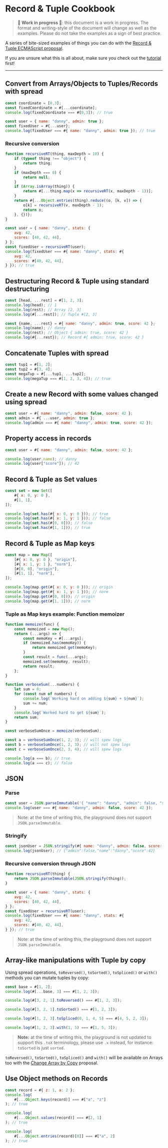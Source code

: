 # Record & Tuple Cookbook

> **🚧 Work in progress 🚧**: this document is a work in progress. The format and writing-style of the document will change as well as the examples. Please do not take the examples as a sign of best practice.

A series of bite-sized examples of things you can do with the [Record & Tuple ECMAScript proposal][rt].

If you are unsure what this is all about, make sure you check out the [tutorial] first!

[rt]: https://github.com/tc39/proposal-record-tuple
[tutorial]: ../tutorial/index.html

---

## Convert from Arrays/Objects to Tuples/Records with spread

```js
const coordinate = [0,3];
const fixedCoordinate = #[...coordinate];
console.log(fixedCoordinate === #[0,3]); // true
```


```js
const user = { name: "danny", admin: true };
const fixedUser = #{...user};
console.log(fixedUser === #{ name: "danny", admin: true }); // true
```

### Recursive conversion

```js
function recursiveRT(thing, maxDepth = 10) {
    if (typeof thing !== "object") {
        return thing;
    }
    if (maxDepth === 0) {
        return null;
    }
    if (Array.isArray(thing)) {
        return #[...thing.map(x => recursiveRT(x, maxDepth - 1))];
    }
    return #{...Object.entries(thing).reduce((o, [k, v]) => {
        o[k] = recursiveRT(v, maxDepth - 1);
        return o;
    }, {})};
}

const user = { name: "danny", stats: {
    avg: 42,
    scores: [40, 42, 44],
} };
const fixedUser = recursiveRT(user);
console.log(fixedUser === #{ name: "danny", stats: #{
    avg: 42,
    scores: #[40, 42, 44],
} }); // true
```

## Destructuring Record & Tuple using standard destructuring

```js
const [head, ...rest] = #[1, 2, 3];
console.log(head); // 1
console.log(rest); // Array [2, 3]
console.log(#[...rest]); // Tuple #[2, 3]
```

```js
const {name, ...rest} = #{ name: "danny", admin: true, score: 42 };
console.log(name); // danny
console.log(rest); // Object { admin: true, score: 42 }
console.log(#{...rest}); // Record #{ admin: true, score: 42 }
```

## Concatenate Tuples with spread

```js
const tup1 = #[1, 2];
const tup2 = #[3, 4];
const megaTup = #[...tup1, ...tup2];
console.log(megaTup === #[1, 2, 3, 4]); // true
```

## Create a new Record with some values changed using spread

```js
const user = #{ name: "danny", admin: false, score: 42 };
const admin = #{ ...user, admin: true };
console.log(admin === #{ name: "danny", admin: true, score: 42 });
```

## Property access in records

```js
const user = #{ name: "danny", admin: false, score: 42 };

console.log(user.name); // danny
console.log(user["score"]); // 42
```

## Record & Tuple as Set values

```js
const set = new Set([
    #{ x: 0, y: 0 },
    #[1, 1],
]);

console.log(set.has(#{ x: 0, y: 0 })); // true
console.log(set.has(#{ x: 1, y: 1 })); // false
console.log(set.has(#[0, 0])); // false
console.log(set.has(#[1, 1])); // true
```

## Record & Tuple as Map keys

```js
const map = new Map([
    [#{ x: 0, y: 0 }, "origin"],
    [#{ x: 1, y: 1 }, "norm"],
    [#[0, 0], "origin"],
    [#[1, 1], "norm"],
]);

console.log(map.get(#{ x: 0, y: 0 })); // origin
console.log(map.get(#{ x: 1, y: 1 })); // norm
console.log(map.get(#[0, 0])); // origin
console.log(map.get(#[1, 1])); // norm
```

### Tuple as Map keys example: Function memoizer

```js
function memoize(func) {
    const memoized = new Map();
    return (...args) => {
        const memoKey = #[...args];
        if (memoized.has(memoKey)) {
            return memoized.get(memoKey);
        }
        const result = func(...args);
        memoized.set(memoKey, result);
        return result;
    };
}

function verboseSum(...numbers) {
    let sum = 0;
    for (const num of numbers) {
        console.log(`Working hard on adding ${sum} + ${num}`);
        sum += num;
    }
    console.log(`Worked hard to get ${sum}`);
    return sum;
}

const verboseSumOnce = memoize(verboseSum);

const a = verboseSumOnce(1, 2, 3); // will spew logs
const b = verboseSumOnce(1, 2, 3); // will not spew logs
const c = verboseSumOnce(2, 3, 4); // will spew logs

console.log(a === b); // true
console.log(a === c); // false
```

## JSON

### Parse

```js
const user = JSON.parseImmutable('{ "name": "danny", "admin": false, "score": 42 }');
console.log(user === #{ name: "danny", admin: false, score: 42 });
```

> Note: at the time of writing this, the playground does not support `JSON.parseImmutable`.

### Stringify

```js
const jsonUser = JSON.stringify(#{ name: "danny", admin: false, score: 42 });
console.log(jsonUser); // {"admin":false,"name":"danny","score":42}
```

### Recursive conversion through JSON

```js
function recursiveRT(thing) {
    return JSON.parseImmutable(JSON.stringify(thing));
}

const user = { name: "danny", stats: {
    avg: 42,
    scores: [40, 42, 44],
} };
const fixedUser = recursiveRT(user);
console.log(fixedUser === #{ name: "danny", stats: #{
    avg: 42,
    scores: #[40, 42, 44],
} }); // true
```

> Note: at the time of writing this, the playground does not support `JSON.parseImmutable`.

## Array-like manipulations with Tuple by copy

Using spread operations, `toReversed()`, `toSorted()`, `toSpliced()` or `with()` methods you can mutate tuples by copy:

```js
const base = #[1, 2];
console.log(#[...base, 3] === #[1, 2, 3]);
```

```js
console.log(#[3, 2, 1].toReversed() === #[1, 2, 3]);
```

```js
console.log(#[3, 2, 1].toSorted() === #[1, 2, 3]);
```

```js
console.log(#[1, 2, 3].toSpliced(0, 1, 4, 5) === #[4, 5, 2, 3]);
```

```js
console.log(#[1, 2, 3].with(1, 5) === #[1, 5, 3]);
```

> **Note:** at the time of writing this, the playground is not updated to support this `.toX` terminology, please use `.x` instead, for instance: `toSorted` is just `sorted`.

`toReversed()`, `toSorted()`, `toSpliced()` and `with()` will be available on Arrays too with the [Change Array by Copy](https://github.com/tc39/proposal-change-array-by-copy) proposal.

## Use Object methods on Records

```js
const record = #{ z: 1, a: 2 };
console.log(
    #[...Object.keys(record)] === #["a", "z"]
); // true

console.log(
    #[...Object.values(record)] === #[2, 1]
); // true

console.log(
    #[...Object.entries(record)[0]] === #["a", 2]
); // true
```
